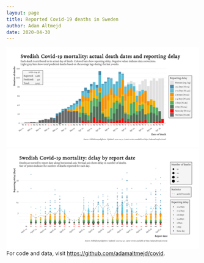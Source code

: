 ```yaml
---
layout: page
title: Reported Covid-19 deaths in Sweden
author: Adam Altmejd
date: 2020-04-30
---
```


![Graph of Swedish Covid-19 deaths with reporting delay.](deaths_lag_sweden_2020-04-30.png "Swedish Covid-19 deaths.")
![Graph of Swedish Covid-19 reporting delay in daily deaths.](lag_trend_sweden_2020-04-30.png "Trend in Swedish Covid-19 mortality reporting delay.")
For code and data, visit <https://github.com/adamaltmejd/covid>.
